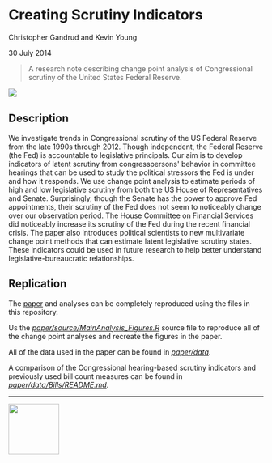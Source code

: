Creating Scrutiny Indicators
==================

Christopher Gandrud and Kevin Young

30 July 2014

> A research note describing change point analysis of Congressional scrutiny of
the United States Federal Reserve.

[<img src="https://zenodo.org/badge/5350/christophergandrud/FedChangePointNote.png)" align="left"/>](http://dx.doi.org/10.5281/zenodo.11094)

<br>

## Description

We investigate trends in Congressional scrutiny of the US Federal Reserve from the late 1990s
through 2012. Though independent, the Federal Reserve (the Fed) is accountable to legislative principals. Our aim is to develop indicators of latent scrutiny from congresspersons' behavior in committee hearings that can be used to study the political stressors the Fed is under and how it responds. We use change point analysis to estimate periods of high and low legislative scrutiny from both the US House of Representatives and Senate. Surprisingly, though the Senate has the power to approve Fed appointments, their scrutiny of the Fed does not seem to noticeably change over our observation period. The House Committee on Financial Services did noticeably increase its scrutiny of the Fed during the recent financial crisis. The paper also introduces political scientists to new multivariate change point methods that can estimate latent legislative scrutiny states. These indicators could be used in future research to help better understand legislative-bureaucratic relationships.

## Replication

The [paper](FedChangePointNote/paper/ChangePointCongFed.pdf) and analyses can be completely reproduced using the files in this repository.

Us the *[paper/source/MainAnalysis_Figures.R](paper/source/MainAnalysis_Figures.R)* source file to reproduce all of the change point analyses and recreate the figures in the paper.  

All of the data used in the paper can be found in *[paper/data](paper/data)*.

A comparison of the Congressional hearing-based scrutiny indicators and previously used bill count measures can be found in *[paper/data/Bills/README.md](paper/data/Bills/README.md)*.

---

[<img src="http://media.tumblr.com/023c285c14ef01953d3b67ffe789004d/tumblr_inline_mor1uu2OOZ1qz4rgp.png" height = "100" align="left" />](http://nadrosia.tumblr.com/post/53520500877/made-in-berlin-badge-update)
